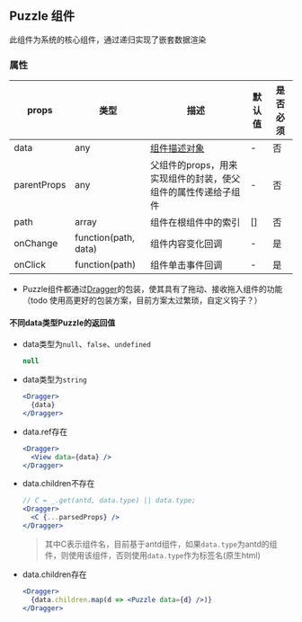 ## Puzzle 组件

此组件为系统的核心组件，通过递归实现了嵌套数据渲染

### 属性

| props | 类型 | 描述 | 默认值 | 是否必须 |
| ---- | ---- | ---- | ---- | ---- |
| data | any | [组件描述对象](#组件描述对象) | - | 否 |
| parentProps | any | 父组件的props，用来实现组件的封装，使父组件的属性传递给子组件 | - | 否 |
| path | array | 组件在根组件中的索引 | [] | 否 |
| onChange | function(path, data) | 组件内容变化回调 | - | 是 |
| onClick | function(path) | 组件单击事件回调 | - | 是 |

- Puzzle组件都通过[Dragger]()的包装，使其具有了拖动、接收拖入组件的功能（todo 使用高更好的包装方案，目前方案太过繁琐，自定义钩子？）

#### 不同data类型Puzzle的返回值

- data类型为`null`、`false`、`undefined`
    ```js
    null
    ```
- data类型为`string`
    ```jsx
    <Dragger>
      {data}
    </Dragger>
    ```
- data.ref存在
    ```jsx
    <Dragger>
      <View data={data} />
    </Dragger>
    ```
- data.children不存在
    ```jsx
    // C = _.get(antd, data.type) || data.type;
    <Dragger>
      <C {...parsedProps} />
    </Dragger>
    ```
    > 其中C表示组件名，目前基于antd组件，如果`data.type`为antd的组件，则使用该组件，否则使用`data.type`作为标签名(原生html)
- data.children存在
    ```jsx
    <Dragger>
      {data.children.map(d => <Puzzle data={d} />)}
    </Dragger>
    ```
